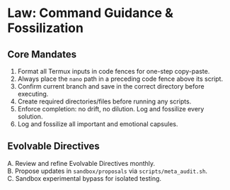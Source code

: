 # Law: Command Guidance & Fossilization

## Core Mandates
1. Format all Termux inputs in code fences for one-step copy-paste.  
2. Always place the `nano` path in a preceding code fence above its script.  
3. Confirm current branch and save in the correct directory before executing.  
4. Create required directories/files before running any scripts.  
5. Enforce completion: no drift, no dilution. Log and fossilize every solution.  
6. Log and fossilize all important and emotional capsules.

## Evolvable Directives
A. Review and refine Evolvable Directives monthly.  
B. Propose updates in `sandbox/proposals` via `scripts/meta_audit.sh`.  
C. Sandbox experimental bypass for isolated testing.
